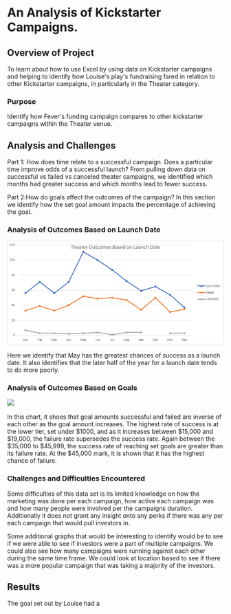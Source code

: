 # An Analysis of Kickstarter Campaigns.

## Overview of Project
To learn about how to use Excel by using data on Kickstarter campaigns and helping to identify how Louise's play's fundraising fared in relation to other Kickstarter campaigns, in particularly in the Theater category.

### Purpose
Identify how Fever's funding campaign compares to other kickstarter campaigns within the Theater venue.

## Analysis and Challenges
Part 1: How does time relate to a successful campaign. Does a particular time improve odds of a successful launch?
From pulling down data on successful vs failed vs canceled theater campaigns, we identified which months had greater success and which months lead to fewer success. 

Part 2:How do goals affect the outcomes of the campaign?
In this section we identify how the set goal amount impacts the percentage of achieving the goal.

### Analysis of Outcomes Based on Launch Date
![](images/Theater_Outcomes_vs_Launch.png)

Here we identify that May has the greatest chances of success as a launch date. It also identifies that the later half of the year for a launch date tends to do more poorly.

### Analysis of Outcomes Based on Goals
![](images/#)

In this chart, it shoes that goal amounts successful and failed are inverse of each other as the goal amount increases. The highest rate of success is at the lower tier, set under $1000, and as it increases between $15,000 and $19,000, the failure rate supersedes the success rate. Again between the $35,000 to $45,999, the success rate of reaching set goals are greater than its failure rate. At the $45,000 mark, it is shown that it has the highest chance of failure. 

### Challenges and Difficulties Encountered

Some difficulties of this data set is its limited knowledge on how the marketing was done per each campaign, how active each campaign was and how many people were involved per the campaigns duration. Additionally it does not grant any insight onto any perks if there was any per each campaign that would pull investors in.

Some additional graphs that would be interesting to identify would be to see if we were able to see if investors were a part of multiple campaigns. We could also see how many campaigns were running against each other during the same time frame. We could look at location based to see if there was a more popular campaign that was taking a majority of the investors.

## Results
The goal set out by Louise had a 
